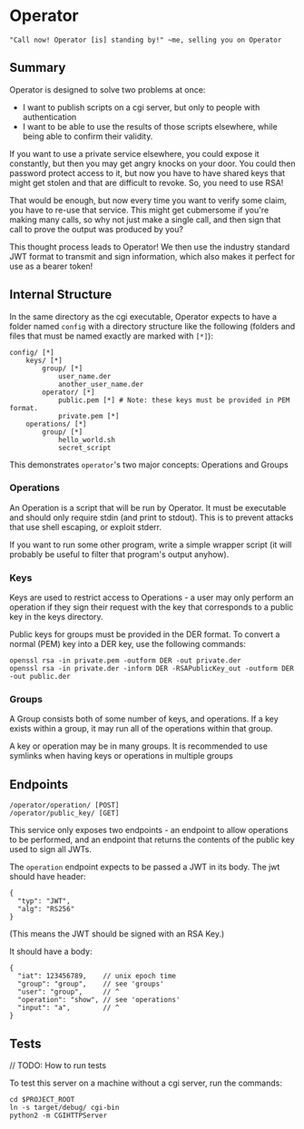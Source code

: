 # Operator

    "Call now! Operator [is] standing by!" ~me, selling you on Operator

## Summary

Operator is designed to solve two problems at once:

 - I want to publish scripts on a cgi server, but only to people with authentication
 - I want to be able to use the results of those scripts elsewhere, while being able to confirm their validity.

If you want to use a private service elsewhere, you could expose it constantly, but then you may get
angry knocks on your door. You could then password protect access to it, but now you have to have
shared keys that might get stolen and that are difficult to revoke. So, you need to use RSA!

That would be enough, but now every time you want to verify some claim, you have to re-use that
service. This might get cubmersome if you're making many calls, so why not just make a single call,
and then sign that call to prove the output was produced by you?

This thought process leads to Operator! We then use the industry standard JWT format to transmit
and sign information, which also makes it perfect for use as a bearer token!

## Internal Structure

In the same directory as the cgi executable, Operator expects to have a folder named `config`
with a directory structure like the following (folders and files that must be named exactly
are marked with `[*]`):

```
config/ [*]
    keys/ [*]
        group/ [*]
            user_name.der
            another_user_name.der
        operator/ [*]
            public.pem [*] # Note: these keys must be provided in PEM format.
            private.pem [*]
    operations/ [*]
        group/ [*]
            hello_world.sh
            secret_script
```

This demonstrates `operator`'s two major concepts: Operations and Groups

### Operations

An Operation is a script that will be run by Operator. It must be executable and should only require
stdin (and print to stdout). This is to prevent attacks that use shell escaping, or exploit stderr.

If you want to run some other program, write a simple wrapper script (it will probably be useful to
filter that program's output anyhow).

### Keys

Keys are used to restrict access to Operations - a user may only perform an operation if they sign
their request with the key that corresponds to a public key in the keys directory.

Public keys for groups must be provided in the DER format.
To convert a normal (PEM) key into a DER key, use the following commands:

```
openssl rsa -in private.pem -outform DER -out private.der
openssl rsa -in private.der -inform DER -RSAPublicKey_out -outform DER -out public.der
```

### Groups

A Group consists both of some number of keys, and operations. If a key exists within a group,
it may run all of the operations within that group.

A key or operation may be in many groups. It is recommended to use symlinks when having
keys or operations in multiple groups


## Endpoints

```
/operator/operation/ [POST]
/operator/public_key/ [GET]
```

This service only exposes two endpoints - an endpoint to allow operations to be performed, and
an endpoint that returns the contents of the public key used to sign all JWTs.

The `operation` endpoint expects to be passed a JWT in its body. The jwt should have header:

```
{
  "typ": "JWT",
  "alg": "RS256"
}
```

(This means the JWT should be signed with an RSA Key.)

It should have a body:

```
{
  "iat": 123456789,    // unix epoch time
  "group": "group",    // see 'groups'
  "user": "group",     // ^
  "operation": "show", // see 'operations'
  "input": "a",        // ^
}
```

## Tests

// TODO: How to run tests

To test this server on a machine without a cgi server, run the commands:

```
cd $PROJECT_ROOT
ln -s target/debug/ cgi-bin
python2 -m CGIHTTPServer
```
